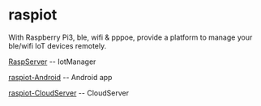 # raspiot
With Raspberry Pi3, ble, wifi & pppoe, provide a platform to manage your ble/wifi IoT devices remotely.

[RaspServer](https://github.com/ixjhuang/raspiot-RaspServer) -- IotManager

[raspiot-Android](https://github.com/ixjhuang/raspiot-Android) -- Android app

[raspiot-CloudServer](https://github.com/ixjhuang/raspiot-CloudServer) -- CloudServer
